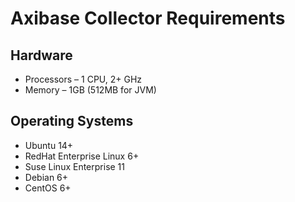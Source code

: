 # Axibase Collector Requirements

## Hardware

* Processors – 1 CPU, 2+ GHz
* Memory – 1GB (512MB for JVM)

## Operating Systems

* Ubuntu 14+
* RedHat Enterprise Linux 6+
* Suse Linux Enterprise 11
* Debian 6+
* CentOS 6+
